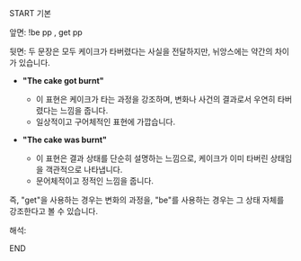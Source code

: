 START
기본

앞면:
!be pp , get pp


뒷면:
두 문장은 모두 케이크가 타버렸다는 사실을 전달하지만, 뉘앙스에는 약간의 차이가 있습니다.

- **"The cake got burnt"**
    
    - 이 표현은 케이크가 타는 과정을 강조하며, 변화나 사건의 결과로서 우연히 타버렸다는 느낌을 줍니다.
    - 일상적이고 구어체적인 표현에 가깝습니다.
- **"The cake was burnt"**
    
    - 이 표현은 결과 상태를 단순히 설명하는 느낌으로, 케이크가 이미 타버린 상태임을 객관적으로 나타냅니다.
    - 문어체적이고 정적인 느낌을 줍니다.

즉, "get"을 사용하는 경우는 변화의 과정을, "be"를 사용하는 경우는 그 상태 자체를 강조한다고 볼 수 있습니다.


해석:
<!--ID: 1740536964346-->
END